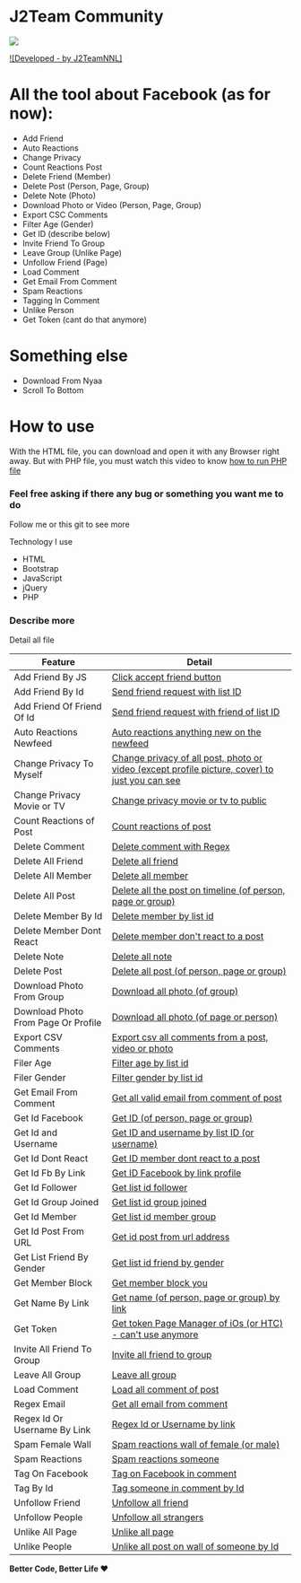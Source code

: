 # J2Team Community
![](https://3.bp.blogspot.com/-ASwf6KwwdAM/Wdo7LXx0hkI/AAAAAAAAD8o/vSNWFYpVaogD65JMfwCmMOtXJOeby5SKgCLcBGAs/s0/j2team-community-birthday.png)

[![Developed - by J2TeamNNL]](https://fb.me/j2teamnnl)

# All the tool about Facebook (as for now):
  - Add Friend
  - Auto Reactions
  - Change Privacy
  - Count Reactions Post
  - Delete Friend (Member)
  - Delete Post (Person, Page, Group)
  - Delete Note (Photo)
  - Download Photo or Video (Person, Page, Group)
  - Export CSC Comments
  - Filter Age (Gender)
  - Get ID (describe below)
  - Invite Friend To Group
  - Leave Group (Unlike Page)
  - Unfollow Friend (Page)
  - Load Comment
  - Get Email From Comment
  - Spam Reactions
  - Tagging In Comment
  - Unlike Person
  - Get Token (cant do that anymore)

# Something else

  - Download From Nyaa
  - Scroll To Bottom

# How to use

With the HTML file, you can download and open it with any Browser right away. But with PHP file, you must watch this video to know [how to run PHP file](https://www.facebook.com/groups/j2team.community/permalink/709597696039020/)


### Feel free asking if there any bug or something you want me to do

Follow me or this git to see more

Technology I use

* HTML
* Bootstrap
* JavaScript
* jQuery
* PHP

### Describe more

Detail all file 

| Feature | Detail |
| ------ | ------ |
| Add Friend By JS | [Click accept friend button][1] |
| Add Friend By Id | [Send friend request with list ID][2] |
| Add Friend Of Friend Of Id | [Send friend request with friend of list ID][3] |
| Auto Reactions Newfeed  | [Auto reactions anything new on the newfeed][4] |
| Change Privacy To Myself | [Change privacy of all post, photo or video (except profile picture, cover) to just you can see][5] |
| Change Privacy Movie or TV | [Change privacy movie or tv to public][6] |
| Count Reactions of Post | [Count reactions of post][7] |
| Delete Comment | [Delete comment with Regex][45] |
| Delete All Friend | [Delete all friend][8] |
| Delete All Member | [Delete all member][9] |
| Delete All Post | [Delete all the post on timeline (of person, page or group)][10] |
| Delete Member By Id | [Delete member by list id][11] |
| Delete Member Dont React | [Delete member don't react to a post][12] |
| Delete Note | [Delete all note][13] |
| Delete Post | [Delete all post (of person, page or group)][14] |
| Download Photo From Group | [Download all photo (of group)][15] |
| Download Photo From Page Or Profile | [Download all photo (of page or person)][16] |
| Export CSV Comments | [Export csv all comments from a post, video or photo][46] |
| Filer Age | [Filter age by list id][17] |
| Filer Gender | [Filter gender by list id][18] |
| Get Email From Comment | [Get all valid email from comment of post ][44] |
| Get Id Facebook | [Get ID (of person, page or group)][19] |
| Get Id and Username | [Get ID and username by list ID (or username)][20] |
| Get Id Dont React | [Get ID member dont react to a post][21] |
| Get Id Fb By Link | [Get ID Facebook by link profile][22] |
| Get Id Follower | [Get list id follower][23] |
| Get Id Group Joined | [Get list id group joined][24] |
| Get Id Member | [Get list id member group][25] |
| Get Id Post From URL | [Get id post from url address][26] |
| Get List Friend By Gender | [Get list id friend by gender][27] |
| Get Member Block | [Get member block you][28] |
| Get Name By Link | [Get name (of person, page or group) by link][29] |
| Get Token | [Get token Page Manager of iOs (or HTC) - can't use anymore][30] |
| Invite All Friend To Group | [Invite all friend to group][31] |
| Leave All Group | [Leave all group][32] |
| Load Comment | [Load all comment of post][33] |
| Regex Email | [Get all email from comment][34] |
| Regex Id Or Username By Link | [Regex Id or Username by link][35] |
| Spam Female Wall | [Spam reactions wall of female (or male)][36] |
| Spam Reactions | [Spam reactions someone][37] |
| Tag On Facebook | [Tag on Facebook in comment][38] |
| Tag By Id | [Tag someone in comment by Id][39] |
| Unfollow Friend | [Unfollow all friend][40] |
| Unfollow People | [Unfollow all strangers][41] |
| Unlike All Page | [Unlike all page][42] |
| Unlike People | [Unlike all post on wall of someone by Id][43] |


**Better Code, Better Life ♥**

   [1]: <https://github.com/J2TeamNNL/J2Team-Community/blob/master/add_friend.js>
   [2]: <https://github.com/J2TeamNNL/J2Team-Community/blob/master/add_friend_by_id.php>
   [3]: <https://github.com/J2TeamNNL/J2Team-Community/blob/master/add_friend_of_friend_of_id.php>
   [4]: <https://github.com/J2TeamNNL/J2Team-Community/blob/master/auto_reactions_newfeed.php>
   [5]: <https://github.com/J2TeamNNL/J2Team-Community/blob/master/change_all_privacy_to_myself.php>
   [6]: <https://github.com/J2TeamNNL/J2Team-Community/blob/master/change_privacy_movies.js>
   [7]: <https://j2teamnnl.github.io/J2Team-Community/count_reaction_post.html>
   [8]: <https://github.com/J2TeamNNL/J2Team-Community/blob/master/delete_all_friend.php>
   [9]: <https://github.com/J2TeamNNL/J2Team-Community/blob/master/delete_all_member.php>
   [10]: <https://github.com/J2TeamNNL/J2Team-Community/blob/master/delete_all_post_FB.php>
   [11]: <https://github.com/J2TeamNNL/J2Team-Community/blob/master/delete_member_by_ID.php>
   [12]: <https://github.com/J2TeamNNL/J2Team-Community/blob/master/delete_member_dont_react.php>
   [13]: <https://github.com/J2TeamNNL/J2Team-Community/blob/master/delete_notes.php>
   [14]: <https://github.com/J2TeamNNL/J2Team-Community/blob/master/delete_post.php>
   [15]: <https://github.com/J2TeamNNL/J2Team-Community/blob/master/download_photo_from_group.php>
   [16]: <https://github.com/J2TeamNNL/J2Team-Community/blob/master/download_photos_from_page_or_profile.php>
   [17]: <https://github.com/J2TeamNNL/J2Team-Community/blob/master/filter_age.php>
   [18]: <https://github.com/J2TeamNNL/J2Team-Community/blob/master/filter_age.php>
   [19]: <https://github.com/J2TeamNNL/J2Team-Community/blob/master/get_ID_Facebook.js>
   [20]: <https://github.com/J2TeamNNL/J2Team-Community/blob/master/get_id_and_username.php>
   [21]: <https://github.com/J2TeamNNL/J2Team-Community/blob/master/get_id_dont_react.php>
   [22]: <https://github.com/J2TeamNNL/J2Team-Community/blob/master/get_id_fb_by_link.php>
   [23]: <https://github.com/J2TeamNNL/J2Team-Community/blob/master/get_id_follower.php>
   [24]: <https://github.com/J2TeamNNL/J2Team-Community/blob/master/get_id_group_joined.php>
   [25]: <https://github.com/J2TeamNNL/J2Team-Community/blob/master/get_id_member.php>
   [26]: <https://github.com/J2TeamNNL/J2Team-Community/blob/master/get_id_post_from_url_FB.js>
   [27]: <https://github.com/J2TeamNNL/J2Team-Community/blob/master/get_list_friend_by_gender.php>
   [28]: <https://github.com/J2TeamNNL/J2Team-Community/blob/master/get_member_block.php>
   [29]: <https://j2teamnnl.github.io/J2Team-Community/get_name_by_link_id.html>
   [30]: <https://github.com/J2TeamNNL/J2Team-Community/blob/master/get_token.js>
   [31]: <https://github.com/J2TeamNNL/J2Team-Community/blob/master/invite_all_friend_to_group.PHP>
   [32]: <https://github.com/J2TeamNNL/J2Team-Community/blob/master/leave_all_group.php>
   [33]: <https://github.com/J2TeamNNL/J2Team-Community/blob/master/load_comment.js>
   [34]: <https://j2teamnnl.github.io/J2Team-Community/regex_email.html>
   [35]: <https://github.com/J2TeamNNL/J2Team-Community/blob/master/regex_id_or_username_by_link_facebook>
   [36]: <https://j2teamnnl.github.io/J2Team-Community/spam_female_wall.html>
   [37]: <https://j2teamnnl.github.io/J2Team-Community/spam_reactions.html>
   [38]: <https://github.com/J2TeamNNL/J2Team-Community/blob/master/tag_on_FB.php>
   [39]: <https://github.com/J2TeamNNL/J2Team-Community/blob/master/tag_by_ID.js>
   [40]: <https://github.com/J2TeamNNL/J2Team-Community/blob/master/unfollow_friends.php>
   [41]: <https://j2teamnnl.github.io/J2Team-Community/unfollow_people.html>
   [42]: <https://github.com/J2TeamNNL/J2Team-Community/blob/master/unlike_all_page.php>
   [43]: <https://github.com/J2TeamNNL/J2Team-Community/blob/master/unlike_people.php>
   [44]: <https://j2teamnnl.github.io/J2Team-Community/get_email_comment_from_post.html>
   [45]: <https://j2teamnnl.github.io/J2Team-Community/delete_comment.html>
   [46]: <https://github.com/J2TeamNNL/J2Team-Community/blob/master/export-csv-comments.js>
